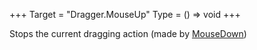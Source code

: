 +++
Target = "Dragger.MouseUp"
Type = () => void
+++

Stops the current dragging action (made by [MouseDown](https://developer.roblox.com/api-reference/function/Dragger/MouseDown))
